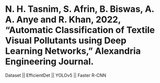 # N. H. Tasnim, S. Afrin, B. Biswas, A. A. Anye and R. Khan, 2022, “Automatic Classification of Textile Visual Pollutants using Deep Learning Networks,” Alexandria Engineering Journal.

 
Dataset || EfficientDet || YOLOv5 || Faster R-CNN
